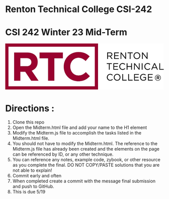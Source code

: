# Renton Technical College CSI-242
# CSI 242 Winter 23 Mid-Term
![](Images/logo.jpg)

# Directions :

1) Clone this repo
2) Open the Midterm.html file and add your name to the H1 element
3) Modify the Midterm.js file to accomplish the tasks listed in the Midterm.html file.
4) You should not have to modify the Midterm.html. The reference to the Midterm.js file has already been created and the elements on the page can be referenced by ID, or any other technique.
5) You can reference any notes, example code, zybook, or other resource as you complete the final. DO NOT COPY/PASTE solutions that you are not able to explain!
6) Commit early and often
7) When completed create a commit with the message final submission and push to GitHub.
8) This is due 5/19
